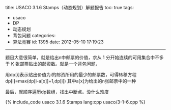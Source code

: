 title: USACO 3.1.6 Stamps（动态规划）解题报告
toc: true
tags:
  - usaco
  - DP
  - 动态规划
  - 背包问题
categories:
  - 算法竞赛
id: 1395
date: 2012-05-10 17:19:23
---

题目大意很简单，就是给出n中邮票的价值，求从 1 分开始连续的可用集合中不多于 K 张邮票贴出的邮资数。就是一个背包问题，

用dp[i]表示贴出价值为i的邮资所用的最少的邮票数，可得转移方程 dp[i]=max(dp[i-a[x]]+1,dp[i])  其中a[x]为给出的n张邮票中的一种

最后，就顺序遍历dp数组，找出中断点。没什么难度

{% include_code usaco 3.1.6 Stamps lang:cpp usaco/3-1-6.cpp %}